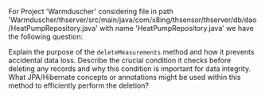 For Project 'Warmduscher' considering file in path 'Warmduscher/thserver/src/main/java/com/x8ing/thsensor/thserver/db/dao/HeatPumpRepository.java' with name 'HeatPumpRepository.java' we have the following question:

Explain the purpose of the `deleteMeasurements` method and how it prevents accidental data loss. Describe the crucial condition it checks before deleting any records and why this condition is important for data integrity. What JPA/Hibernate concepts or annotations might be used within this method to efficiently perform the deletion?